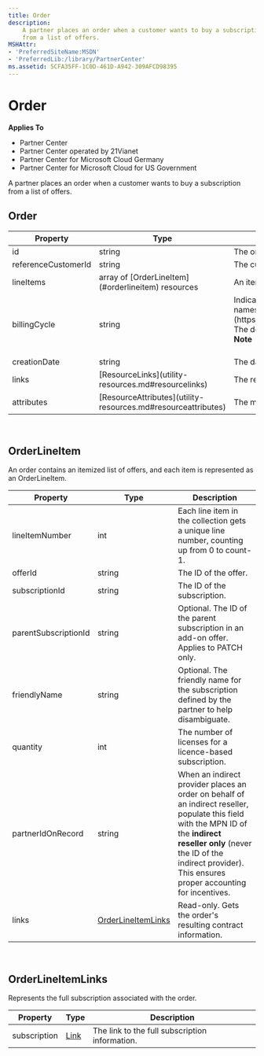 ```yaml
---
title: Order
description: 
    A partner places an order when a customer wants to buy a subscription
    from a list of offers.
MSHAttr:
- 'PreferredSiteName:MSDN'
- 'PreferredLib:/library/PartnerCenter'
ms.assetid: 5CFA35FF-1C0D-461D-A942-309AFCD98395
---
```


# Order


<span class="sidebar_heading" style="font-weight: bold;">Applies
To</span>

-   Partner Center
-   Partner Center operated by 21Vianet
-   Partner Center for Microsoft Cloud Germany
-   Partner Center for Microsoft Cloud for US Government

A partner places an order when a customer wants to buy a subscription
from a list of offers.

## <span id="order"></span><span id="ORDER"></span>Order


<table>
<colgroup>
<col style="width: 33%" />
<col style="width: 33%" />
<col style="width: 33%" />
</colgroup>
<thead>
<tr class="header">
<th>Property</th>
<th>Type</th>
<th>Description</th>
</tr>
</thead>
<tbody>
<tr class="odd">
<td>id</td>
<td>string</td>
<td>The order identifier.</td>
</tr>
<tr class="even">
<td>referenceCustomerId</td>
<td>string</td>
<td>The customer identifier.</td>
</tr>
<tr class="odd">
<td>lineItems</td>
<td>array of [OrderLineItem](#orderlineitem) resources</td>
<td>An itemized list of the offers the customer is purchasing and the quantity.</td>
</tr>
<tr class="even">
<td>billingCycle</td>
<td>string</td>
<td>Indicates the frequency with which the partner is billed for this order. Supported values are the member names found in [<strong>BillingCycleType</strong>](https://review.docs.microsoft.com/dotnet/api/microsoft.store.partnercenter.models.offers.billingcycletype). The default is &quot;Monthly&quot; at order creation. This field is applied upon successful creation of the order.
<div class="alert">
<strong>Note</strong>  The annual billing feature is not yet generally available. Support for annual billing is coming soon.
</div>
<div>
 
</div></td>
</tr>
<tr class="odd">
<td>creationDate</td>
<td>string</td>
<td>The date the order was created, in date-time format.</td>
</tr>
<tr class="even">
<td>links</td>
<td>[ResourceLinks](utility-resources.md#resourcelinks)</td>
<td>The resource links corresponding to the Order.</td>
</tr>
<tr class="odd">
<td>attributes</td>
<td>[ResourceAttributes](utility-resources.md#resourceattributes)</td>
<td>The metadata attributes corresponding to the Order.</td>
</tr>
</tbody>
</table>

 

## <span id="orderLineItem"></span><span id="orderlineitem"></span><span id="ORDERLINEITEM"></span>OrderLineItem


An order contains an itemized list of offers, and each item is
represented as an OrderLineItem.

| Property             | Type                                      | Description                                                                                                                                                                                                                                |
|----------------------|-------------------------------------------|--------------------------------------------------------------------------------------------------------------------------------------------------------------------------------------------------------------------------------------------|
| lineItemNumber       | int                                       | Each line item in the collection gets a unique line number, counting up from 0 to count-1.                                                                                                                                                 |
| offerId              | string                                    | The ID of the offer.                                                                                                                                                                                                                       |
| subscriptionId       | string                                    | The ID of the subscription.                                                                                                                                                                                                                |
| parentSubscriptionId | string                                    | Optional. The ID of the parent subscription in an add-on offer. Applies to PATCH only.                                                                                                                                                     |
| friendlyName         | string                                    | Optional. The friendly name for the subscription defined by the partner to help disambiguate.                                                                                                                                              |
| quantity             | int                                       | The number of licenses for a licence-based subscription.                                                                                                                                                                                   |
| partnerIdOnRecord    | string                                    | When an indirect provider places an order on behalf of an indirect reseller, populate this field with the MPN ID of the **indirect reseller only** (never the ID of the indirect provider). This ensures proper accounting for incentives. |
| links                | [OrderLineItemLinks](#orderlineitemlinks) | Read-only. Gets the order's resulting contract information.                                                                                                                                                                                |

 

## <span id="orderLineItemLinks"></span><span id="orderlineitemlinks"></span><span id="ORDERLINEITEMLINKS"></span>OrderLineItemLinks


Represents the full subscription associated with the order.

| Property     | Type                                         | Description                                    |
|--------------|----------------------------------------------|------------------------------------------------|
| subscription | [Link](pc_apiv2.Utility_Resources#link) | The link to the full subscription information. |

 

 

 




